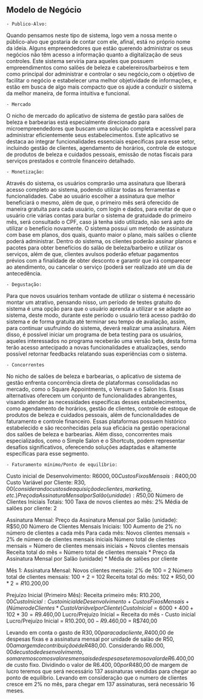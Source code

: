 ## Modelo de Negócio
	- Publico-Alvo:
Quando pensamos neste tipo de sistema, logo vem a nossa mente o público-alvo que gostaria de contar com ele, afinal, está no próprio nome da ideia. Alguns empreendedores que estão querendo administrar os seus negócios não têm acesso a informação quanto a digitalização de seus controles. Este sistema serviria para aqueles que possuem empreendimentos como salões de beleza e cabelereiros/barbeiros e tem como principal dor administrar e controlar o seu negócio,com o objetivo de facilitar o negócio e estabelecer uma melhor objetividade de informações, e estão em busca de algo mais compacto que os ajude a conduzir o sistema da melhor maneira, de forma intuitiva e funcional.

	- Mercado
O nicho de mercado do aplicativo de sistema de gestão para salões de beleza e barbearias está especialmente direcionado para microempreendedores que buscam uma solução completa e acessível para administrar eficientemente seus estabelecimentos. Este aplicativo se destaca ao integrar funcionalidades essenciais específicas para esse setor, incluindo gestão de clientes, agendamento de horários, controle de estoque de produtos de beleza e cuidados pessoais, emissão de notas fiscais para serviços prestados e controle financeiro detalhado.

	- Monetização:
Através do sistema, os usuários comprarão uma assinatura que liberará acesso completo ao sistema, podendo utilizar todas as ferramentas e funcionalidades. Cabe ao usuário escolher a assinatura que melhor beneficiará o mesmo, além de que, o primeiro mês será oferecido de maneira gratuita para cada usuário, com login e dados, para evitar de que o usuário crie várias contas para burlar o sistema de gratuidade do primeiro mês, será consultado o CPF, caso já tenha sido utilizado, não será apto de utilizar o benefício novamente.
O sistema possui um metodo de assinatura com base em planos, dos quais, quanto maior o plano, mais salões o cliente poderá administrar.
Dentro do sistema, os clientes poderão assinar planos e pacotes para obter benefícios do salão de beleza/barbeiro e utilizar os serviços, além de que, clientes avulsos poderão efetuar pagamentos prévios com a finalidade de obter desconto e garantir que irá comparecer ao atendimento, ou cancelar o serviço (poderá ser realizado até um dia de antecedência.

	- Degustação:
Para que novos usuários tenham vontade de utilizar o sistema é necessário montar um atrativo, pensando nisso, um período de testes gratuito do sistema é uma opção para que o usuário aprenda a utilizar e se adapte ao sistema, deste modo, durante este período o usuário terá acesso padrão do sistema e de forma gratuita até terminar seu tempo de avaliação, assim, para continuar usufruindo do sistema, deverá realizar uma assinatura. Além disso, é possível iniciar um programa de beta testing para os usuários, aqueles interessados no programa receberão uma versão beta, desta forma terão acesso antecipado a novas funcionalidades e atualizações, sendo possível retornar feedbacks relatando suas experiências com o sistema.

	- Concorrentes
No nicho de salões de beleza e barbearias, o aplicativo de sistema de gestão enfrenta concorrência direta de plataformas consolidadas no mercado, como o Square Appointments, o Versum e o Salon Iris. Essas alternativas oferecem um conjunto de funcionalidades abrangentes, visando atender às necessidades específicas desses estabelecimentos, como agendamento de horários, gestão de clientes, controle de estoque de produtos de beleza e cuidados pessoais, além de funcionalidades de faturamento e controle financeiro.
Essas plataformas possuem histórico estabelecido e são reconhecidas pela sua eficácia na gestão operacional dos salões de beleza e barbearias. Além disso, concorrentes mais especializados, como o Simple Salon e o Shortcuts, podem representar desafios significativos, oferecendo soluções adaptadas e altamente específicas para esse segmento.

	- Faturamento mínimo/Ponto de equilíbrio:
Custo inicial de Desenvolvimento: R$6000,00
Custos Fixos Mensais: R$400,00
Custo Variável por Cliente: R$30,00 (considerando custos de aquisição de clientes, marketing, etc.)
Preço da Assinatura Mensal por Salão (unidade): R$50,00
Número de Clientes Iniciais Totais: 100 
Taxa de novos clientes ao mês: 2%
Média de salões por cliente: 2

Assinatura Mensal:
Preço da Assinatura Mensal por Salão (unidade): R$50,00
Número de Clientes Mensais Iniciais: 100
Aumento de 2% no número de clientes a cada mês
Para cada mês:
Novos clientes mensais = 2% de número de clientes mensais iniciais
Número total de clientes mensais = Número de clientes mensais iniciais + Novos clientes mensais
Receita total do mês = Número total de clientes mensais * Preço da Assinatura Mensal por Salão (unidade) * Média de salões por cliente

Mês 1:
Assinatura Mensal:
Novos clientes mensais: 2% de 100 = 2
Número total de clientes mensais: 100 + 2 = 102
Receita total do mês: 102 * R$50,00 * 2 = R$10.200,00

Prejuízo Inicial (Primeiro Mês):
Receita primeiro mês: R$10.200,00
Custo Inicial: Custo inicial de Desenvolvimento + Custos Fixos Mensais + (Número de Clientes * Custo Variável por Cliente)
Custo Inicial = 6000 + 400 + 102 * 30 = R$9.460,00
Lucro/Prejuízo Inicial =  Receita do mês - Custo inicial
Lucro/Prejuízo Inicial =  R$10.200,00 - R$9.460,00 = R$740,00

Levando em conta o gasto de R$30,00 para cada cliente, R$400,00 de despesas fixas e a assinatura mensal por unidade de salão de R$50,00 a margem de contribuição é de R$480,00.
Considerando R$6.000,00 de custo de desenvolvimento, somaremos com os valores mensais de despesas e teremos o valor de R$6.400,00 de custo fixo.
Dividindo o valor de R$6.400,00 por R$480,00 de margem de lucro teremos que será necessário 137 assinaturas vendidas para chegar ao ponto de equilíbrio.
Levando em consideração que o numero de clientes cresce em 2% no mês, para chegar em 137 assinaturas, será necessário 16 meses.
